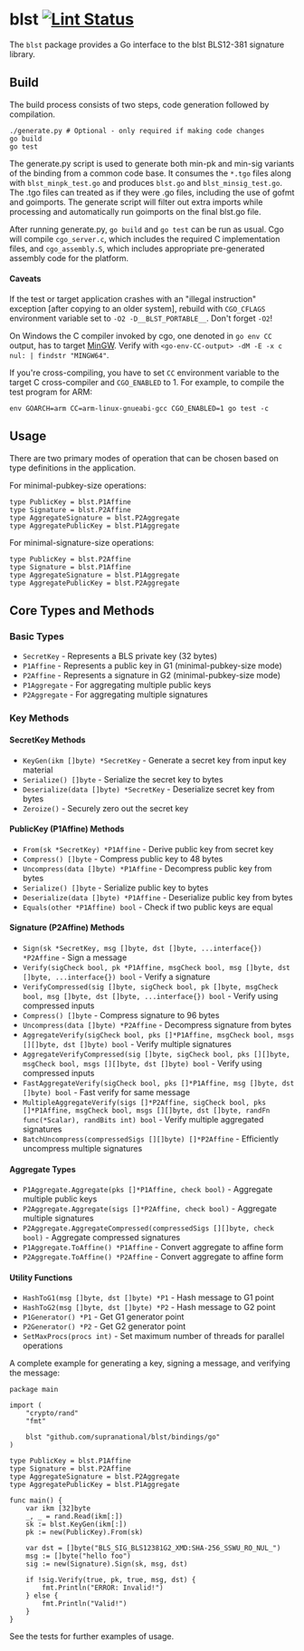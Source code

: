 # blst [![Lint Status](https://github.com/supranational/blst/workflows/golang-lint/badge.svg)](https://github.com/supranational/blst/actions/workflows/golang-lint.yml)

The `blst` package provides a Go interface to the blst BLS12-381 signature library.

## Build
The build process consists of two steps, code generation followed by compilation.

```
./generate.py # Optional - only required if making code changes
go build
go test
```

The generate.py script is used to generate both min-pk and min-sig variants of the binding from a common code base. It consumes the `*.tgo` files along with `blst_minpk_test.go` and produces `blst.go` and `blst_minsig_test.go`. The .tgo files can treated as if they were .go files, including the use of gofmt and goimports. The generate script will filter out extra imports while processing and automatically run goimports on the final blst.go file.

After running generate.py, <nobr>`go build`</nobr> and <nobr>`go test`</nobr> can be run as usual. Cgo will compile `cgo_server.c`, which includes the required C implementation files, and `cgo_assembly.S`, which includes appropriate pre-generated assembly code for the platform.

#### Caveats

If the test or target application crashes with an "illegal instruction" exception [after copying to an older system], rebuild with `CGO_CFLAGS` environment variable set to <nobr>`-O2 -D__BLST_PORTABLE__`</nobr>. Don't forget <nobr>`-O2`</nobr>!

On Windows the C compiler invoked by cgo, one denoted in `go env CC` output, has to target [MinGW](https://www.mingw-w64.org/). Verify with `<go-env-CC-output> -dM -E -x c nul: | findstr "MINGW64"`.

If you're cross-compiling, you have to set `CC` environment variable to the target C cross-compiler and `CGO_ENABLED` to 1. For example, to compile the test program for ARM:
```
env GOARCH=arm CC=arm-linux-gnueabi-gcc CGO_ENABLED=1 go test -c
```

## Usage
There are two primary modes of operation that can be chosen based on type definitions in the application.

For minimal-pubkey-size operations:
```
type PublicKey = blst.P1Affine
type Signature = blst.P2Affine
type AggregateSignature = blst.P2Aggregate
type AggregatePublicKey = blst.P1Aggregate
```

For minimal-signature-size operations:
```
type PublicKey = blst.P2Affine
type Signature = blst.P1Affine
type AggregateSignature = blst.P1Aggregate
type AggregatePublicKey = blst.P2Aggregate
```

## Core Types and Methods

### Basic Types
- `SecretKey` - Represents a BLS private key (32 bytes)
- `P1Affine` - Represents a public key in G1 (minimal-pubkey-size mode)
- `P2Affine` - Represents a signature in G2 (minimal-pubkey-size mode)
- `P1Aggregate` - For aggregating multiple public keys
- `P2Aggregate` - For aggregating multiple signatures

### Key Methods

#### SecretKey Methods
- `KeyGen(ikm []byte) *SecretKey` - Generate a secret key from input key material
- `Serialize() []byte` - Serialize the secret key to bytes
- `Deserialize(data []byte) *SecretKey` - Deserialize secret key from bytes
- `Zeroize()` - Securely zero out the secret key

#### PublicKey (P1Affine) Methods
- `From(sk *SecretKey) *P1Affine` - Derive public key from secret key
- `Compress() []byte` - Compress public key to 48 bytes
- `Uncompress(data []byte) *P1Affine` - Decompress public key from bytes
- `Serialize() []byte` - Serialize public key to bytes
- `Deserialize(data []byte) *P1Affine` - Deserialize public key from bytes
- `Equals(other *P1Affine) bool` - Check if two public keys are equal

#### Signature (P2Affine) Methods
- `Sign(sk *SecretKey, msg []byte, dst []byte, ...interface{}) *P2Affine` - Sign a message
- `Verify(sigCheck bool, pk *P1Affine, msgCheck bool, msg []byte, dst []byte, ...interface{}) bool` - Verify a signature
- `VerifyCompressed(sig []byte, sigCheck bool, pk []byte, msgCheck bool, msg []byte, dst []byte, ...interface{}) bool` - Verify using compressed inputs
- `Compress() []byte` - Compress signature to 96 bytes
- `Uncompress(data []byte) *P2Affine` - Decompress signature from bytes
- `AggregateVerify(sigCheck bool, pks []*P1Affine, msgCheck bool, msgs [][]byte, dst []byte) bool` - Verify multiple signatures
- `AggregateVerifyCompressed(sig []byte, sigCheck bool, pks [][]byte, msgCheck bool, msgs [][]byte, dst []byte) bool` - Verify using compressed inputs
- `FastAggregateVerify(sigCheck bool, pks []*P1Affine, msg []byte, dst []byte) bool` - Fast verify for same message
- `MultipleAggregateVerify(sigs []*P2Affine, sigCheck bool, pks []*P1Affine, msgCheck bool, msgs [][]byte, dst []byte, randFn func(*Scalar), randBits int) bool` - Verify multiple aggregated signatures
- `BatchUncompress(compressedSigs [][]byte) []*P2Affine` - Efficiently uncompress multiple signatures

#### Aggregate Types
- `P1Aggregate.Aggregate(pks []*P1Affine, check bool)` - Aggregate multiple public keys
- `P2Aggregate.Aggregate(sigs []*P2Affine, check bool)` - Aggregate multiple signatures
- `P2Aggregate.AggregateCompressed(compressedSigs [][]byte, check bool)` - Aggregate compressed signatures
- `P1Aggregate.ToAffine() *P1Affine` - Convert aggregate to affine form
- `P2Aggregate.ToAffine() *P2Affine` - Convert aggregate to affine form

#### Utility Functions
- `HashToG1(msg []byte, dst []byte) *P1` - Hash message to G1 point
- `HashToG2(msg []byte, dst []byte) *P2` - Hash message to G2 point
- `P1Generator() *P1` - Get G1 generator point
- `P2Generator() *P2` - Get G2 generator point
- `SetMaxProcs(procs int)` - Set maximum number of threads for parallel operations

A complete example for generating a key, signing a message, and verifying the message:
```
package main

import (
	"crypto/rand"
	"fmt"

	blst "github.com/supranational/blst/bindings/go"
)

type PublicKey = blst.P1Affine
type Signature = blst.P2Affine
type AggregateSignature = blst.P2Aggregate
type AggregatePublicKey = blst.P1Aggregate

func main() {
	var ikm [32]byte
	_, _ = rand.Read(ikm[:])
	sk := blst.KeyGen(ikm[:])
	pk := new(PublicKey).From(sk)

	var dst = []byte("BLS_SIG_BLS12381G2_XMD:SHA-256_SSWU_RO_NUL_")
	msg := []byte("hello foo")
	sig := new(Signature).Sign(sk, msg, dst)

	if !sig.Verify(true, pk, true, msg, dst) {
		fmt.Println("ERROR: Invalid!")
	} else {
		fmt.Println("Valid!")
	}
}
```

See the tests for further examples of usage.
